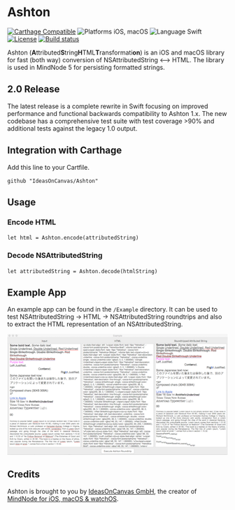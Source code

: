 # Ashton 

[![Carthage Compatible](https://img.shields.io/badge/Carthage-compatible-4BC51D.svg?style=flat)](https://github.com/Carthage/Carthage)
![Platforms iOS, macOS](https://img.shields.io/badge/Platform-iOS%20|%20macOS-blue.svg "Platforms iOS, macOS")
![Language Swift](https://img.shields.io/badge/Language-Swift%204.1-orange.svg "Swift 4.1")
[![License](https://img.shields.io/badge/license-MIT-green.svg?style=flat)](LICENSE.md)
[![Build status](https://badge.buildkite.com/418f84ba1ee2d996d15acb9332cf231a0d174f679873cb60ce.svg)](https://buildkite.com/ideasoncanvas/ashton)

Ashton (<b>A</b>ttributed<b>S</b>tring<b>H</b>TML<b>T</b>ransformati<b>on</b>) is an iOS and macOS library for fast (both way) conversion of NSAttributedString <--> HTML.
The library is used in MindNode 5 for persisting formatted strings.

## 2.0 Release

The latest release is a complete rewrite in Swift focusing on improved performance and functional backwards compatibility to Ashton 1.x.
The new codebase has a comprehensive test suite with test coverage >90% and additional tests against the legacy 1.0 output.

## Integration with Carthage

Add this line to your Cartfile.
```
github "IdeasOnCanvas/Ashton"
```

## Usage

### Encode HTML

`let html = Ashton.encode(attributedString)`

### Decode NSAttributedString

`let attributedString = Ashton.decode(htmlString)`


## Example App

An example app can be found in the `/Example` directory. It can be used to test NSAttributedString -> HTML -> NSAttributedString roundtrips and also to extract the HTML representation of an NSAttributedString.

![](README/exampleScreenshot.png)


## Credits

Ashton is brought to you by [IdeasOnCanvas GmbH](https://ideasoncanvas.com), the creator of [MindNode for iOS, macOS & watchOS](https://mindnode.com).
